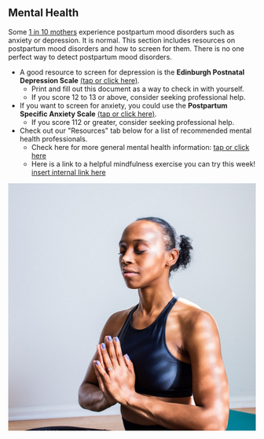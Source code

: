 ## Mental Health
Some [1 in 10 mothers](https://www.cdc.gov/reproductivehealth/depression/index.htm) experience postpartum mood disorders such as anxiety or depression. It is normal. This section includes resources on postpartum mood disorders and how to screen for them. There is no one perfect way to detect postpartum mood disorders.

- A good resource to screen for depression is the **Edinburgh Postnatal Depression Scale** [(tap or click here)](/markdown/weeks/pdf/EPDSQuestionnaireApril2013.pdf).
  - Print and fill out this document as a way to check in with yourself.
  - If you score 12 to 13 or above, consider seeking professional help.
- If you want to screen for anxiety, you could use the **Postpartum Specific Anxiety Scale** [(tap or click here)]().
  - If you score 112 or greater, consider seeking professional help.
- Check out our "Resources" tab below for a list of recommended mental health professionals.
  - Check here for more general mental health information: [tap or click here](/markdown/weeks/pdf/EnglishBrochure.pdf)
  - Here is a link to a helpful mindfulness exercise you can try this week! [insert internal link here](?tab=modules&module=mindfulness/4-7-8-or-Relaxing-Breath-Breathing-Exercise.md)

![Mindfullness Photo](/markdown/weeks/images/Mindfulness-Yoga-Photo.jpg)